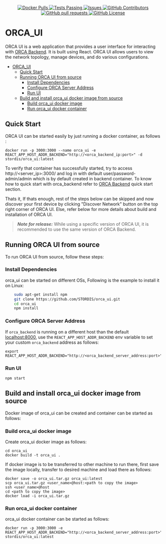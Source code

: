 <p align="center">
<a href="https://hub.docker.com/r/stordis/orca_ui/">
      <img alt="Docker Pulls" src="https://img.shields.io/docker/pulls/stordis/orca_ui?style=for-the-badge&logo=docker&logoColor=white&link=https%3A%2F%2Fhub.docker.com%2Fr%2Fstordis%2Forca_ui"/>
</a>
<a href="https://github.com/stordis/orca_ui/actions">
      <img alt="Tests Passing" src="https://img.shields.io/github/actions/workflow/status/stordis/orca_ui/docker-publish.yml?style=for-the-badge&logo=github&link=https%3A%2F%2Fgithub.com%2FSTORDIS%2Forca_ui%2Factions"/>
</a>
<a href="https://github.com/stordis/orca_ui/issues">
      <img alt="Issues" src="https://img.shields.io/github/issues/stordis/orca_ui?style=for-the-badge&logo=github&link=https%3A%2F%2Fgithub.com%2FSTORDIS%orca_ui%2Fissues"/>
</a>
<a href="https://github.com/stordis/orca_ui/graphs/contributors">
      <img alt="GitHub Contributors" src="https://img.shields.io/github/contributors/stordis/orca_ui?style=for-the-badge&logo=github&link=https%3A%2F%2Fgithub.com%2FSTORDIS%orca_ui%2Fgraphs%2Fcontributors"/>
</a>
<a href="https://github.com/stordis/orca_ui/pulls?q=">
      <img alt="GitHub pull requests" src="https://img.shields.io/github/issues-pr/stordis/orca_ui?color=0088ff&style=for-the-badge&logo=github&link=https%3A%2F%2Fgithub.com%2FSTORDIS%orca_ui%2Fpulls"/>
</a>
<a href="https://github.com/STORDIS/orca_ui?tab=Apache-2.0-1-ov-file#readme">
      <img alt="GitHub License" src="https://img.shields.io/github/license/stordis/orca_ui?style=for-the-badge"/>
</a>
</p>


# ORCA_UI
ORCA UI is a web application that provides a user interface for interacting with [ORCA Backend](https://github.com/STORDIS/orca_backend). It is built using React. ORCA UI allows users to view the network topology, manage devices, and do various configurations.
- [ORCA\_UI](#orca_ui)
  - [Quick Start](#quick-start)
  - [Running ORCA UI from source](#running-orca-ui-from-source)
    - [Install Dependencies](#install-dependencies)
    - [Configure ORCA Server Address](#configure-orca-server-address)
    - [Run UI](#run-ui)
  - [Build and install orca\_ui docker image from source](#build-and-install-orca_ui-docker-image-from-source)
    - [Build orca\_ui docker image](#build-orca_ui-docker-image)
    - [Run orca\_ui docker container](#run-orca_ui-docker-container)

## Quick Start
ORCA UI can be started easily by just running a docker container, as follows :
```shell
docker run -p 3000:3000 --name orca_ui -e REACT_APP_HOST_ADDR_BACKEND="http://<orca_backend_ip:port>" -d stordis/orca_ui:latest
```

To verify that container has successfully started, try to access http://<server_ip>:3000/ and log in with default user/password- admin/admin which is by default created in backend container. To know how to quick start with orca_backend refer to [ORCA Backend](https://github.com/STORDIS/orca_backend) quick start section. 

Thats it, If thats enough, rest of the steps below can be skipped and now discover your first device by clicking "Discover Network" button on the top right corner of ORCA UI. Else, refer below for more details about build and installation of ORCA UI.

> **_Note for release:_** While using a specific version of ORCA UI, it is recommended to use the same version of ORCA Backend.


## Running ORCA UI from source
To run ORCA UI from source, follow these steps:

### Install Dependencies
orca_ui can be started on different OSs, Following is the example to install it on Linux:
```bash
    sudo apt-get install npm
    git clone https://github.com/STORDIS/orca_ui.git
    cd orca_ui
    npm install
```
### Configure ORCA Server Address
If `orca_backend` is running on a different host than the default [localhost:8000](http://localhost:8000), use the `REACT_APP_HOST_ADDR_BACKEND` env variable to set your custom `orca_backend` address as follows:
    
    export REACT_APP_HOST_ADDR_BACKEND="http://<orca_backend_server_address:port>"

### Run UI
    npm start

## Build and install orca_ui docker image from source

Docker image of orca_ui can be created and container can be started as follows:
### Build orca_ui docker image
Create orca_ui docker image as follows:

    cd orca_ui
    docker build -t orca_ui .

If docker image is to be transferred to other machine to run there, first save the image locally, transfer to desired machine and load there as follows:

    docker save -o orca_ui.tar.gz orca_ui:latest
    scp orca_ui.tar.gz <user_name>@host:<path to copy the image>
    ssh <user_name>@host
    cd <path to copy the image>
    docker load -i orca_ui.tar.gz
### Run orca_ui docker container
orca_ui docker container can be started as follows:
```shell
docker run -p 3000:3000 -e REACT_APP_HOST_ADDR_BACKEND="http://<orca_backend_server_address:port>" stordis/orca_ui:latest
```